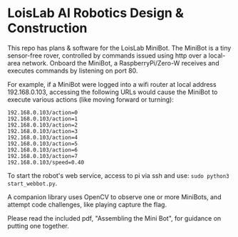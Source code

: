 # LoisLab AI Robotics Design & Construction
This repo has plans & software for the LoisLab MiniBot. The MiniBot is a tiny sensor-free rover, controlled by commands issued using http over a local-area network. Onboard the MiniBot, a RaspberryPi/Zero-W receives and executes commands by listening on port 80.

For example, if a MiniBot were logged into a wifi router at local address 192.168.0.103, accessing the following URLs would cause the MiniBot to execute various actions (like moving forward or turning):

<code>192.168.0.103/action=0</code><br>
<code>192.168.0.103/action=1</code><br>
<code>192.168.0.103/action=2</code><br>
<code>192.168.0.103/action=3</code><br>
<code>192.168.0.103/action=4</code><br>
<code>192.168.0.103/action=5</code><br>
<code>192.168.0.103/action=6</code><br>
<code>192.168.0.103/action=7</code><br>
<code>192.168.0.103/speed=0.40</code><br>

To start the robot's web service, access to pi via ssh and use: <code>sudo python3 start_webbot.py</code>.

A companion library uses OpenCV to observe one or more MiniBots, and attempt code challenges, like playing capture the flag.

Please read the included pdf, "Assembling the Mini Bot", for guidance on putting one together.
